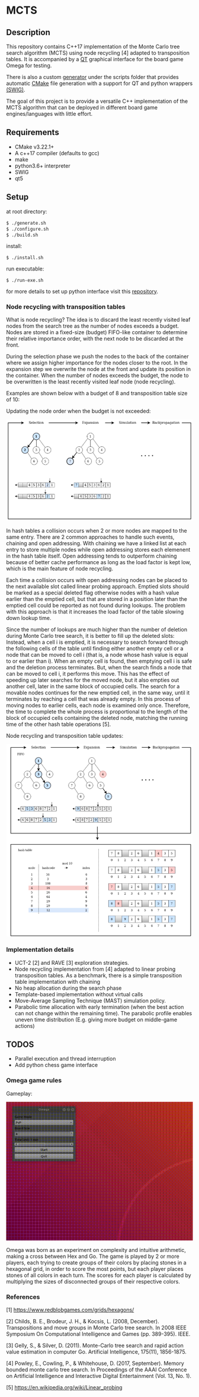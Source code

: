 # MCTS

## Description

This repository contains C++17 implementation of the Monte Carlo tree search algorithm (MCTS) using node recycling [4] adapted to transposition tables.
It is accompanied by a [QT](https://www.qt.io/) graphical interface for the board game Omega for testing.

There is also a custom [generator](https://github.com/Aenteas/cmake-generator) under the scripts folder that provides automatic [CMake](https://cmake.org/) file generation with a support for QT and python wrappers [(SWIG)](http://www.swig.org).

The goal of this project is to provide a versatile C++ implementation of the MCTS algorithm that can be deployed in different board game engines/languages with little effort.

## Requirements

* CMake v3.22.1+
* A c++17 compiler (defaults to gcc)
* make
* python3.6+ interpreter
* SWIG
* qt5

## Setup

at root directory:
```
$ ./generate.sh
$ ./configure.sh
$ ./build.sh
```

install:
```
$ ./install.sh
```

run executable:
```
$ ./run-exe.sh
```

for more details to set up python interface visit this [repository](https://github.com/Aenteas/cmake-generator).

### Node recycling with transposition tables

What is node recycling? The idea is to discard the least recently visited leaf nodes from the search tree as the number of nodes exceeds a budget. Nodes are stored in a fixed-size (budget) FIFO-like container to determine their relative importance order, with the next node to be discarded at the front. 

During the selection phase we push the nodes to the back of the container where we assign higher importance for the nodes closer to the root. In the expansion step we overwrite the node at the front and update its position in the container. When the number of nodes exceeds the budget, the node to be overwritten is the least recently visited leaf node (node recycling). 

Examples are shown below with a budget of 8 and transposition table size of 10:

Updating the node order when the budget is not exceeded:

![Alt text](add.png?raw=true "adding")

In hash tables a collision occurs when 2 or more nodes are mapped to the same entry. There are 2 common approaches to handle such events, chaining and open addressing. With chaining we have a linked list at each entry to store multiple nodes while open addressing stores each elemenent in the hash table itself. Open addressing tends to outperform chaining because of better cache performance as long as the load factor is kept low, which is the main feature of node recycling.

Each time a collision occurs with open addressing nodes can be placed to the next available slot called linear probing approach. Emptied slots should be marked as a special deleted flag otherwise nodes with a hash value earlier than the emptied cell, but that are stored in a position later than the emptied cell could be reported as not found during lookups. The problem with this approach is that it increases the load factor of the table slowing down lookup time. 

Since the number of lookups are much higher than the number of deletion during Monte Carlo tree search, it is better to fill up the deleted slots:
Instead, when a cell i is emptied, it is necessary to search forward through the following cells of the table until finding either another empty cell or a node that can be moved to cell i (that is, a node whose hash value is equal to or earlier than i). When an empty cell is found, then emptying cell i is safe and the deletion process terminates. But, when the search finds a node that can be moved to cell i, it performs this move. This has the effect of speeding up later searches for the moved node, but it also empties out another cell, later in the same block of occupied cells. The search for a movable nodes continues for the new emptied cell, in the same way, until it terminates by reaching a cell that was already empty. In this process of moving nodes to earlier cells, each node is examined only once. Therefore, the time to complete the whole process is proportional to the length of the block of occupied cells containing the deleted node, matching the running time of the other hash table operations [5].

Node recycling and transposition table updates:

![Alt text](recycling.png?raw=true "recycling")

### Implementation details

* UCT-2 [2] and RAVE [3] exploration strategies.
* Node recycling implementation from [4] adapted to linear probing transposition tables. As a benchmark, there is a simple transposition table implementation with chaining
* No heap allocation during the search phase
* Template-based implementation without virtual calls
* Move-Average Sampling Technique (MAST) simulation policy.
* Parabolic time allocation with early termination (when the best action can not change within the remaining time). The parabolic profile enables uneven time distribution (E.g. giving more budget on middle-game actions)

## TODOS

* Parallel execution and thread interruption
* Add python chess game interface

### Omega game rules

Gameplay:

![](gameplay.gif)

Omega was born as an experiment on complexity and intuitive arithmetic, making a cross between Hex and Go. The game is played by
2 or more players, each trying to create groups of their colors by placing stones in a hexagonal grid, in order to score the most points, but 
each player places stones of all colors in each turn. The scores for each player is calculated by multiplying the sizes of disconnected groups 
of their respective colors.

### References

[1] https://www.redblobgames.com/grids/hexagons/

[2] Childs, B. E., Brodeur, J. H., & Kocsis, L. (2008, December). Transpositions and move groups in Monte Carlo tree search. In 2008 IEEE Symposium On Computational Intelligence and Games (pp. 389-395). IEEE.

[3] Gelly, S., & Silver, D. (2011). Monte-Carlo tree search and rapid action value estimation in computer Go. Artificial Intelligence, 175(11), 1856-1875.

[4] Powley, E., Cowling, P., & Whitehouse, D. (2017, September). Memory bounded monte carlo tree search. In Proceedings of the AAAI Conference on Artificial Intelligence and Interactive Digital Entertainment (Vol. 13, No. 1).

[5] https://en.wikipedia.org/wiki/Linear_probing